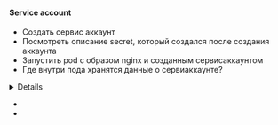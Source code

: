 #### Service account
* Создать сервис аккаунт
* Посмотреть описание secret, который создался после создания аккаунта
* Запустить pod с образом nginx и созданным сервисаккаунтом
* Где внутри пода хранятся данные о сервиаккаунте?
<details>
```bash
kubectl create serviceaccount testsvc  
kubectl get serviceaccounts,secret  
kubectl describe secrets testsvc-token-76df2  


```

```yaml
---
apiVersion: v1
kind: Pod
metadata:
  creationTimestamp: null
  labels:
    run: nginx
  name: nginx
spec:
  serviceAccountName: testsvc
  containers:
  - image: nginx
    name: nginx
    resources: {}
  dnsPolicy: ClusterFirst
  restartPolicy: Always
status: {}
```

```bash
ls /run/secrets/kubernetes.io/serviceaccount/  
```
</details>

* 
* 